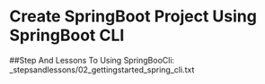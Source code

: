 # Create SpringBoot Project Using SpringBoot CLI

##Step And Lessons To Using SpringBooCli:<br/>
_stepsandlessons/02_gettingstarted_spring_cli.txt<br/>

